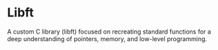 # Libft
A custom C library (libft) focused on recreating standard functions for a deep understanding of pointers, memory, and low-level programming.

